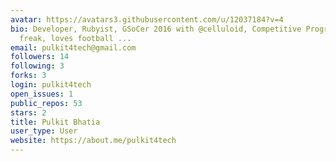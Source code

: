 ```yaml
---
avatar: https://avatars3.githubusercontent.com/u/12037184?v=4
bio: Developer, Rubyist, GSoCer 2016 with @celluloid, Competitive Programmer, gadget
  freak, loves football ...
email: pulkit4tech@gmail.com
followers: 14
following: 3
forks: 3
login: pulkit4tech
open_issues: 1
public_repos: 53
stars: 2
title: Pulkit Bhatia
user_type: User
website: https://about.me/pulkit4tech
---
```

